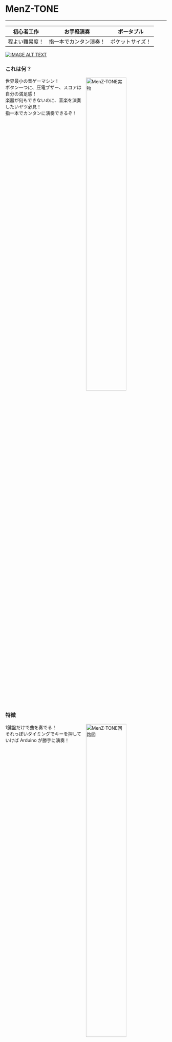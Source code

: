 # MenZ-TONE #
***

|初心者工作|お手軽演奏|ポータブル|
|:---:|:---:|:---:|
|程よい難易度！|指一本でカンタン演奏！|ポケットサイズ！|

[![IMAGE ALT TEXT](http://img.youtube.com/vi/f3aGDDzvwAQ/0.jpg)](http://www.youtube.com/watch?v=f3aGDDzvwAQ "Youtube video")

### これは何？ ###
<img src="https://raw.githubusercontent.com/The-MenZ/MenZ-TONE/master/photo/MenZ-TONE_real.jpg" width="50%" align="right" alt="MenZ-TONE実物">
世界最小の音ゲーマシン！<br>
ボタン一つに、圧電ブザー、スコアは自分の満足感！<br>
楽器が何もできないのに、音楽を演奏したいヤツ必見！<br>
指一本でカンタンに演奏できるぞ！<br>

<br clear="all">

### 特徴 ###
<img src="https://raw.githubusercontent.com/The-MenZ/MenZ-TONE/master/photo/MenZ-TONE_circuit.png" width="50%" align="right" alt="MenZ-TONE回路図">
1鍵盤だけで曲を奏でる！<br>
それっぽいタイミングでキーを押していけば Arduino が勝手に演奏！<br>

<br clear="all">

### 内容物 ###
<img src="https://raw.githubusercontent.com/The-MenZ/MenZ-TONE/master/photo/MenZ-TONE_contents.JPG" alt="MenZ-TONE内容物">
<br>

|名前|個数|備考|
|:---:|:---:|:---:|
|基板|1|MenZ-TONE専用|
|ATmega328P|1|MenZ-TONE書き込み済み|
|水晶発振子|1|16MHz|
|セラミックコンデンサ|2|22pF|
|セラミックコンデンサ|1|0.1uF|
|電解コンデンサ|1|47uF|
|抵抗|1|330Ω|
|抵抗|4|10kΩ|
|抵抗|8|7セグLEDによって抵抗値変更|
|タクトスイッチ(大)|1|演奏用|
|タクトスイッチ(小)|3|その他操作用|
|発光ダイオード|1|PIN13用|
|発光ダイオード|1|演奏スイッチ用|
|7セグメントLED|1|アノードコモン|
|圧電ブザー|1||

<br clear="all">

### 使用する工具 ###

<img src="https://raw.githubusercontent.com/The-MenZ/MenZ-TONE/master/photo/MenZ-TONE_tool.JPG" width="50%" align="right" alt="使用する工具">

（左から）

1. ハンダコテ
2. ハンダ

   はんだ付けには上2つが必須！熱が出るので、やけどに十分して工作しよう！

3. ニッパー

   はんだ付けしたあとの部品の足をこれで切り取ろう！

<br clear="all">

### 工作時の注意 ###

* 付属のマニュアルをよく読んで製作を行ってください
* 工作時は工具による怪我、やけど等に十分注意して行いましょう
* 保護者の方へ：お子様が製作を行う場合は、指導・監督や保護メガネ等の保護具等で安全を確保した上で製作をさせてください

<br clear="all">

### 他の曲は無いの？ ###
<img src="https://raw.githubusercontent.com/The-MenZ/MenZ-TONE/master/photo/MenZ-TONE_kit.jpg" width="50%" align="right" alt="MenZ-TONE回路図">
MMLデータをMenZ-TONE用のデータにコンバートするツールを作りました<br>
http://www.the-menz.com/mml2tone.html <br>
 <br>
songs.hに自動演奏データや曲データが入っています<br>
これを書き換えてArduinoに書き込みましょう<br>
 <br>
MIDI -> MML -> TONE の流れでMIDIからTONEに自動演奏&曲データを流し込めます<br>
 <br>
MIDIからMMLに変換するには 3ML EDITOR 2 が便利です<br>
http://3ml.jp/

<br clear="all">

#### MIDIからMMLに変換する ####

1. 3ML EDITOR 2でMIDIファイルを開きます

   「ファイル」＞「標準MIDIファイルを入力」を選択して、ファイルを開きます

<img src="https://raw.githubusercontent.com/The-MenZ/MenZ-TONE/master/photo/MenZ-TONE_3mleditor.jpg" width="430px" align="left">
<img src="https://raw.githubusercontent.com/The-MenZ/MenZ-TONE/master/photo/MenZ-TONE_openmidi.jpg" width="430px">

2. 「インポート設定」の画面でOKをクリックします。

<img src="https://raw.githubusercontent.com/The-MenZ/MenZ-TONE/a3f341c478608d9ff0e374d6dd382beaa2d9c14f/photo/MenZ-TOME_midiconfig.jpg">

3. Tempoの部分にある数字をメモっておきます

   例では100となっています

<img src="https://raw.githubusercontent.com/The-MenZ/MenZ-TONE/master/photo/MenZ-TONE_tempo.jpg">

4. メロディ部分のスコアを開き、使いたい部分のメロディーを選択してコピーします

   例では3小節途中までを選択しました

<img src="https://raw.githubusercontent.com/The-MenZ/MenZ-TONE/master/photo/MenZ-TONE_score.jpg">

5. MMLを全て削除してコピーしたMMLを貼り付けた後、コメントや改行を削除し1行にして、先頭にテンポを追加します

   テンポは100なので、MMLの先頭にt100を書きます

   1行にしたものをこのあとの作業に使用しますので、コピーしておきます

<img src="https://raw.githubusercontent.com/The-MenZ/MenZ-TONE/master/photo/MenZ-TOME_addtempo.jpg">

<br clear="all">

#### MMLからMenZ-TONEの形式に変換する ####

1. 3ML EDITOR 2で仕込んだMMLを[MML2TONE](https://www.the-menz.com/mml2tone.html)のテキストボックスに入れてconvert!ボタンを押します

   以下の3つの情報がでてきますので、これをこのあとの作業に使います。

   1. テンポ
   2. 配列形式の楽譜
   3. 配列形式の音符の長さ

<img src="https://raw.githubusercontent.com/The-MenZ/MenZ-TONE/master/photo/MenZ-TONE_mml3tone.png">

<br clear="all">

#### 曲をプログラムに追加する ####

例では、song2.hの1曲目を変更します。

1. ヘッダファイルを開きます

2. 楽譜を置き換えます（左：変更前、右：変更後）

<img src="https://raw.githubusercontent.com/The-MenZ/MenZ-TONE/master/photo/MenZ-TONE_scorecode.png" align="left">
<img src="https://raw.githubusercontent.com/The-MenZ/MenZ-TONE/master/photo/MenZ-TONE_scorecode_change.png">

3. テンポを置き換えます（左：変更前、右：変更後）

<img src="https://raw.githubusercontent.com/The-MenZ/MenZ-TONE/eb2721cc86852d9137bde1473b83cffd58a12677/photo/MenZ-TONE_tempo.png" align="left">
<img src="https://raw.githubusercontent.com/The-MenZ/MenZ-TONE/eb2721cc86852d9137bde1473b83cffd58a12677/photo/MenZ-TONE_tempo_change.png">
<br>

4. 音符の長さを置き換えます（左：変更前、右：変更後）

<img src="https://raw.githubusercontent.com/The-MenZ/MenZ-TONE/master/photo/MenZ-TONE_length.png" align="left">
<img src="https://raw.githubusercontent.com/The-MenZ/MenZ-TONE/8e4a96d7174a7a30811a7478213c7fccfa547603/photo/MenZ-TONE_length_change.png">

<br clear="all">

#### プログラムを書き込み、曲を確認する ####

---

**この作業はArduinoやMenZ-TONEの故障につながる可能性があります**
<br>
**自己の責任において作業を行ってください**

---

1. ArduinoとMenZ-TONEからAVRを外す

   ソケットとAVRの間にマイナスドライバを差し込み、少し持ち上げます。<br>
   これをAVR両端で交互に行い、徐々にAVRを持ち上げソケットから外します。<br>
   ソケットからAVRを外すときは、足を曲げないように注意しながら外してください。<br>

<img src="https://raw.githubusercontent.com/The-MenZ/MenZ-TONE/master/photo/MenZ-TONE_remove1.JPG" width="20%" align="left">
<img src="https://raw.githubusercontent.com/The-MenZ/MenZ-TONE/master/photo/MenZ-TONE_remove2.JPG" width="20%" align="left">
<img src="https://raw.githubusercontent.com/The-MenZ/MenZ-TONE/master/photo/MenZ-TONE_remove3.JPG" width="20%">

2. MenZ-TONEから外したAVRをArudinoに取り付ける

   逆差しをしないよう、ICソケットとAVRの切り欠きを確認して差し込みます。<br>
   外すときのことを考え、最後まで刺さずに軽く浮かせておくと良いでしょう。<br>

<img src="https://raw.githubusercontent.com/The-MenZ/MenZ-TONE/master/photo/MenZ-TONE_attachavr.JPG" width="30%">

3. プログラムを書き込む

   いつものようにプログラムを書き込みましょう。

<img src="https://raw.githubusercontent.com/The-MenZ/MenZ-TONE/master/photo/MenZ-TONE_writecode.JPG" width="30%">

4. 動作確認

   Arduinoに取り付けたAVRをMenZ-TONEに戻して動作を確認します。
   このときも、ICソケットの切り欠きとAVRの切り欠きの位置を十分注意して差し込みましょう。

<img src="https://raw.githubusercontent.com/The-MenZ/MenZ-TONE/master/photo/MenZ-TONE_run.JPG" width="30%">

<br clear="all">

### 参考URL ###

* [Wikipedia - Music Macro Language](https://ja.wikipedia.org/wiki/Music_Macro_Language)
   - とりあえず基礎的なことを学びましょう
* [マビノギ MML作曲ツール 3ML EDITOR 2 Webpage](http://3ml.jp/)
   - かなりお世話になっているツールですこれがないと始まりません

### どうやって連絡すれば良い？ ###

* http://www.the-menz.com/contact.html
